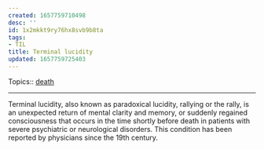 ```yaml
---
created: 1657759710498
desc: ''
id: 1x2mkkt9ry76hx8svb9b8ta
tags:
- TIL
title: Terminal lucidity
updated: 1657759725403
---
```

   
Topics::  [death](../topics/death.md)   
   
***   
   
Terminal lucidity, also known as paradoxical lucidity, rallying or the rally, is an unexpected return of mental clarity and memory, or suddenly regained consciousness that occurs in the time shortly before death in patients with severe psychiatric or neurological disorders. This condition has been reported by physicians since the 19th century.